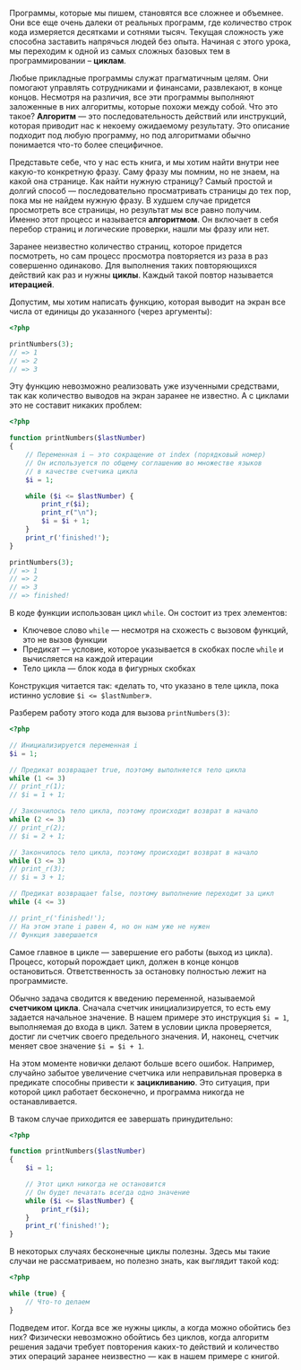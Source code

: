 Программы, которые мы пишем, становятся все сложнее и объемнее. Они все еще очень далеки от реальных программ, где количество строк кода измеряется десятками и сотнями тысяч. Текущая сложность уже способна заставить напрячься людей без опыта. Начиная с этого урока, мы переходим к одной из самых сложных базовых тем в программировании – **циклам**.

Любые прикладные программы служат прагматичным целям. Они помогают управлять сотрудниками и финансами, развлекают, в конце концов. Несмотря на различия, все эти программы выполняют заложенные в них алгоритмы, которые похожи между собой. Что это такое? **Алгоритм** — это последовательность действий или инструкций, которая приводит нас к некоему ожидаемому результату. Это описание подходит под любую программу, но под алгоритмами обычно понимается что-то более специфичное.

Представьте себе, что у нас есть книга, и мы хотим найти внутри нее какую-то конкретную фразу. Саму фразу мы помним, но не знаем, на какой она странице. Как найти нужную страницу? Самый простой и долгий способ — последовательно просматривать страницы до тех пор, пока мы не найдем нужную фразу. В худшем случае придется просмотреть все страницы, но результат мы все равно получим. Именно этот процесс и называется **алгоритмом**. Он включает в себя перебор страниц и логические проверки, нашли мы фразу или нет.

Заранее неизвестно количество страниц, которое придется посмотреть, но сам процесс просмотра повторяется из раза в раз совершенно одинаково. Для выполнения таких повторяющихся действий как раз и нужны **циклы**. Каждый такой повтор называется **итерацией**.

Допустим, мы хотим написать функцию, которая выводит на экран все числа от единицы до указанного (через аргументы):

```php
<?php

printNumbers(3);
// => 1
// => 2
// => 3
```

Эту функцию невозможно реализовать уже изученными средствами, так как количество выводов на экран заранее не известно. А с циклами это не составит никаких проблем:

```php
<?php

function printNumbers($lastNumber)
{
    // Переменная i — это сокращение от index (порядковый номер)
    // Он используется по общему соглашению во множестве языков
    // в качестве счетчика цикла
    $i = 1;

    while ($i <= $lastNumber) {
        print_r($i);
        print_r("\n");
        $i = $i + 1;
    }
    print_r('finished!');
}

printNumbers(3);
// => 1
// => 2
// => 3
// => finished!
```


В коде функции использован цикл `while`. Он состоит из трех элементов:

* Ключевое слово `while` — несмотря на схожесть с вызовом функций, это не вызов функции
* Предикат — условие, которое указывается в скобках после `while` и вычисляется на каждой итерации
* Тело цикла — блок кода в фигурных скобках

Конструкция читается так: «делать то, что указано в теле цикла, пока истинно условие `$i <= $lastNumber`».

Разберем работу этого кода для вызова `printNumbers(3)`:

```php
<?php

// Инициализируется переменная i
$i = 1;

// Предикат возвращает true, поэтому выполняется тело цикла
while (1 <= 3)
// print_r(1);
// $i = 1 + 1;

// Закончилось тело цикла, поэтому происходит возврат в начало
while (2 <= 3)
// print_r(2);
// $i = 2 + 1;

// Закончилось тело цикла, поэтому происходит возврат в начало
while (3 <= 3)
// print_r(3);
// $i = 3 + 1;

// Предикат возвращает false, поэтому выполнение переходит за цикл
while (4 <= 3)

// print_r('finished!');
// На этом этапе i равен 4, но он нам уже не нужен
// Функция завершается
```

Самое главное в цикле — завершение его работы (выход из цикла). Процесс, который порождает цикл, должен в конце концов остановиться. Ответственность за остановку полностью лежит на программисте.

Обычно задача сводится к введению переменной, называемой **счетчиком цикла**. Сначала счетчик инициализируется, то есть ему задается начальное значение. В нашем примере это инструкция `$i = 1`, выполняемая до входа в цикл. Затем в условии цикла проверяется, достиг ли счетчик своего предельного значения. И, наконец, счетчик меняет свое значение `$i = $i + 1`.

На этом моменте новички делают больше всего ошибок. Например, случайно забытое увеличение счетчика или неправильная проверка в предикате способны привести к **зацикливанию**. Это ситуация, при которой цикл работает бесконечно, и программа никогда не останавливается.

В таком случае приходится ее завершать принудительно:

```php
<?php

function printNumbers($lastNumber)
{
    $i = 1;

    // Этот цикл никогда не остановится
    // Он будет печатать всегда одно значение
    while ($i <= $lastNumber) {
        print_r($i);
    }
    print_r('finished!');
}
```

В некоторых случаях бесконечные циклы полезны. Здесь мы такие случаи не рассматриваем, но полезно знать, как выглядит такой код:

```php
<?php

while (true) {
    // Что-то делаем
}
```

Подведем итог. Когда все же нужны циклы, а когда можно обойтись без них? Физически невозможно обойтись без циклов, когда алгоритм решения задачи требует повторения каких-то действий и количество этих операций заранее неизвестно — как в нашем примере с книгой.
